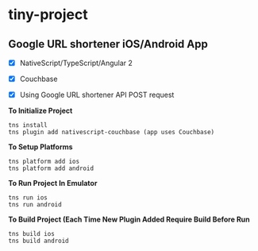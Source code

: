 # tiny-project

## Google URL shortener iOS/Android App
- [x] NativeScript/TypeScript/Angular 2
- [x] Couchbase
- [x] Using Google URL shortener API POST request


**To Initialize Project**
```
tns install
tns plugin add nativescript-couchbase (app uses Couchbase)
```

**To Setup Platforms**
```
tns platform add ios
tns platform add android
```

**To Run Project In Emulator**
```
tns run ios
tns run android
```

**To Build Project (Each Time New Plugin Added Require Build Before Run**
```
tns build ios
tns build android
```
